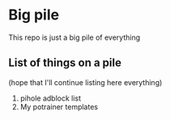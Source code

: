 # Big pile

This repo is just a big pile of everything

## List of things on a pile 
(hope that I'll continue listing here everything)

1. pihole adblock list
2. My potrainer templates